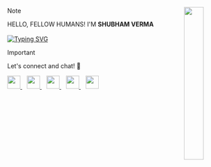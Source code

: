 <!--- ------------------------------------------------------------------------------------------------------------------------------------------------------ -->
<!--- -- <!-- HEY YOU! SINCE YOU'RE HERE, WHY NOT STAR THIS REPO :) OK BYE ----------------------------------------------------------------------------------->
<!--- ------------------------------------------------------------------------------------------------------------------------------------------------------ -->



<p align="center">
  <img src="https://media.giphy.com/media/CuuSHzuc0O166MRfjt/giphy.gif" width="30%"  height="30%" align="right">
  
  > [!note]  
  >  HELLO, FELLOW HUMANS! I'M <b>SHUBHAM VERMA</b> <br> <br>
> [![Typing SVG](https://readme-typing-svg.demolab.com?font=Courier+Prime&color=00FF00&center=true&width=435&height=50&lines=I+am+a+software+engineer;+I+am+a+learning+enthusiast;+I+am+a+frontend+developer;+I+am+a+backend+developer)](https://git.io/typing-svg)
  
</p>

<p align="center"> 
  
  > [!important]  
  > Let's connect and chat! :incoming_envelope: 
  
</p>

<p >
<a href="https://www.linkedin.com/in/a-shubham-verma/">
    <img width="30px" src="https://www.vectorlogo.zone/logos/linkedin/linkedin-icon.svg" />
</a>&ensp;
<a href="https://www.instagram.com/shubham.yml/">
    <img width="30px" src="https://www.vectorlogo.zone/logos/instagram/instagram-icon.svg" />
</a>&ensp;
     <a href="https://twitter.com/shubhamvtwt">
    <img width="30px" src="https://www.vectorlogo.zone/logos/twitter/twitter-official.svg" />
</a>&ensp;
<a href="https://shubhamxtech.hashnode.dev/">
    <img width="30px" src="https://cdn.hashnode.com/res/hashnode/image/upload/v1611902473383/CDyAuTy75.png?auto=compress" />
</a>&ensp;
<a href="https://github.com/Stroller15">
    <img width="30px" src="https://www.vectorlogo.zone/logos/github/github-icon.svg" />
</a>
</p>




<!--- ------------------------------------------------------------------------------------------------------------------------------------------------------ -->
<!--- -- JUST IGNORE IT  ----------------------------------------------------------------------------------------------------------------------------- -->
<!--- ------------------------------------------------------------------------------------------------------------------------------------------------------ -->



<!--   <a href="https://www.linkedin.com/in/a-shubham-verma/" target="_blank">
    <img src="https://img.shields.io/badge/linkedin-%230077B5.svg?style=for-the-badge&logo=linkedin&logoColor=white" alt="LinkedIn">
  </a>
  &nbsp;
  <a href="https://twitter.com/shubhamvtwt" target="_blank">
    <img src="https://img.shields.io/badge/Twitter-%231DA1F2.svg?style=for-the-badge&logo=Twitter&logoColor=white" alt="Twitter">
  </a>
  &nbsp;
  <a href="https://discordapp.com/users/771698347794497539" target="_blank">
    <img src="https://img.shields.io/badge/Discord-%235865F2.svg?style=for-the-badge&logo=discord&logoColor=white" alt="Discord">
  </a>
  &nbsp;
  <a href="mailto:shubhamverma6351@gmail.com" target="_blank">
    <img src="https://img.shields.io/badge/Gmail-D14836?style=for-the-badge&logo=gmail&logoColor=white" alt="Gmail">
  </a>
  &nbsp;
  <a href="https://shubhamxtech.hashnode.dev/" target="_blank">
    <img src="https://img.shields.io/badge/Hashnode-2962FF?style=for-the-badge&logo=hashnode&logoColor=white" alt="Hashnode">
  </a> -->

<!-- <a href="https://www.youtube.com/c/ApoorvGoyalMain">
    <img width="30px" src="https://i.pinimg.com/originals/46/02/cb/4602cbc18967da9c1eba7452905cd99b.png" />
</a>&ensp; -->





<!-- Greetings, fellow humans and future AI overlords! As I stand on the precipice of graduating from the hallowed halls of computer science, I can't help but feel like a caffeinated code ninja ready to unleash a legion of bug-free software upon the world. They say laughter is the best medicine, but I'm here to prove that a well-written code comment can also do wonders for the soul.


Feel open to strike up conversations about anything tech-related or explore potential collaborations on projects. My virtual door is always open for engaging discussions!

#### Goal - *Be in the top 1% in whatever I am doing.*

 <p align="center">
  <a href="https://peerlist.io/heyshubham">
    <img src="https://img.shields.io/badge/Peerlist-00AA45.svg?style=for-the-badge&logo=Peerlist&logoColor=white" alt="Peerlist">
  </a>
</p>

<hr>
<!--![Gif-image](https://user-images.githubusercontent.com/58959408/232639433-cb0aea21-66f0-4508-a771-85e2089c5a87.gif)->




<!-- <img src="https://www.animatedimages.org/data/media/562/animated-line-image-0184.gif" width="1920" /> -->
<!--- ------------------------------------------------------------------------------------------------------------------------------------------------------ -->
<!--- -- Socials ----------------------------------------------------------------------------------------------------------------------------- -->
<!--- ------------------------------------------------------------------------------------------------------------------------------------------------------ -->


<!-- <img src="https://www.animatedimages.org/data/media/562/animated-line-image-0184.gif" width="1920" /> -->

<!--- ------------------------------------------------------------------------------------------------------------------------------------------------------ -->
<!--- -- Technical bages ----------------------------------------------------------------------------------------------------------------------------- -->
<!--- ------------------------------------------------------------------------------------------------------------------------------------------------------ -->

 <!-- ### ⚡ Technical Skills & Tools:

<p>
  <a href="https://twitter.com/Verma_shubham9">
    <img src="https://skillicons.dev/icons?i=cpp,java,c,javascript,html,css,typescript,react,bootstrap,redux,materialui,nodejs,sass,nextjs,express,mongodb,tailwind,github,git,postman,vscode,netlify,vercel,vite,replit" />
  </a>
<!--    <a href="https://twitter.com/Verma_shubham9">
    <img src="https://skillicons.dev/icons?i=react,bootstrap,redux,materialui,nodejs,sass,nextjs,express,mongodb,tailwind&theme=light" />
  </a>
 <a href="https://twitter.com/Verma_shubham9">
    <img src="https://skillicons.dev/icons?i=github,git,postman,vscode,netlify,vercel,vite,replit" />
  </a> -->
<!-- </p>

<hr>

 ### 🌐 Connect with me:

 <p align="center">
  <a href="https://www.linkedin.com/in/a-shubham-verma/">
    <img src="https://skillicons.dev/icons?i=linkedin" />
  </a>
  &nbsp;
  <a href="https://twitter.com/shubhamvtwt">
    <img src="https://skillicons.dev/icons?i=twitter" />
  </a>
  &nbsp;
  <a href="https://github.com/Stroller15">
    <img src="https://skillicons.dev/icons?i=github" />
  </a>
  &nbsp;
   <a href="https://www.instagram.com/shubham.yml/">
    <img src="https://skillicons.dev/icons?i=instagram" />
   </a>
   &nbsp;
   <a href="https://discordapp.com/users/771698347794497539">
    <img src="https://skillicons.dev/icons?i=discord" />
  </a>
</p>


<details>
<summary>:zap: My GitHub Stats</summary>
  &emsp;

 
<!-- My Work Station  -->

<!-- ## 💻 Workspace:

![macos](https://img.shields.io/badge/macOS-000000.svg?style=for-the-badge&logo=macOS&logoColor=white)
![Windows](https://img.shields.io/badge/Windows-0078D6?style=for-the-badge&logo=windows&logoColor=white)
![Ubuntu](https://img.shields.io/badge/Ubuntu-E95420.svg?style=for-the-badge&logo=Ubuntu&logoColor=white)

<hr> -->
<!-- <img src="https://www.animatedimages.org/data/media/562/animated-line-image-0184.gif" width="1920" /> -->


<!--- ------------------------------------------------------------------------------------------------------------------------------------------------------ -->
<!--- -- Hactoberfest badges  ----------------------------------------------------------------------------------------------------------------------------- -->
<!--- ------------------------------------------------------------------------------------------------------------------------------------------------------ -->
<!-- 🏆 Hacktoberfest'22 badges
[![An image of @stroller_15's Holopin badges, which is a link to view their full Holopin profile](https://holopin.me/stroller_15)](https://holopin.io/@stroller_15) 



<!-- <img src="https://www.animatedimages.org/data/media/562/animated-line-image-0184.gif" width="1920" /> -->
<!--- ------------------------------------------------------------------------------------------------------------------------------------------------------ -->
<!--- -- Statics of repo ----------------------------------------------------------------------------------------------------------------------------- -->
<!--- ------------------------------------------------------------------------------------------------------------------------------------------------------ -->

 <!-- 📈 Stats:

<p align="center">
  <img width="48%" src="https://github-readme-stats.vercel.app/api?username=Stroller15&show_icons=true&hide_border=true&theme=radical" />
  <img width="48%" src="https://github-readme-streak-stats.herokuapp.com/?user=Stroller15&hide_border=true&theme=radical" />
</p>


<!--- ------------------------------------------------------------------------------------------------------------------------------------------------------ -->
<!--- -- Most language used ----------------------------------------------------------------------------------------------------------------------------- -->
<!--- ------------------------------------------------------------------------------------------------------------------------------------------------------ -->

<!-- 🔝 Most used languages:
<p align="center">
  <img alt="languages" src="https://github-readme-stats.vercel.app/api/top-langs/?username=Stroller15&layout=compact&hide_border=true&theme=radical" />
</p>

<hr>

[![Shubham's github activity graph](https://github-readme-activity-graph.vercel.app/graph?username=Stroller15&theme=rogue)](https://github.com/Stroller15/github-readme-activity-graph) 


![Visitor Count](https://profile-counter.glitch.me/{Stroller15}/count.svg)

 </details>

